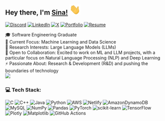 <!--
**sinapordanesh/sinapordanesh** is a ✨ _special_ ✨ repository because its `README.md` (this file) appears on your GitHub profile.

Here are some ideas to get you started:

- 🔭 I’m currently working on ...
- 🌱 I’m currently learning ...
- 👯 I’m looking to collaborate on ...
- 🤔 I’m looking for help with ...
- 💬 Ask me about ...
- 📫 How to reach me: ...
- 😄 Pronouns: ...
- ⚡ Fun fact: ...
-->

## Hey there, I'm [Sina!](https://samanpordanesh.com/) <img alt="GIF" src="https://raw.githubusercontent.com/Brillianttyagi/Brillianttyagi/master/hand.gif" width=35 />
[![Discord](https://img.shields.io/badge/Discord-%237289DA.svg?logo=discord&logoColor=white)](https://discord.gg/sina4437) [![LinkedIn](https://img.shields.io/badge/LinkedIn-%230077B5.svg?logo=linkedin&logoColor=white)](linkedin.com/in/samanpordanesh) [![X](https://img.shields.io/badge/X-black.svg?logo=X&logoColor=white)](https://x.com/@sina_pordanesh) 
[![Portfolio](https://img.shields.io/badge/portfolio-Online-green)](https://samanpordanesh.com/)
[![Resume](https://img.shields.io/badge/Resume-PDF-red?logo=adobe)](https://docs.google.com/viewerng/viewer?url=https://files.elfsightcdn.com/eafe4a4d-3436-495d-b748-5bdce62d911d/bb6c4ba1-4ccb-4f32-b444-a7e440215e26/Saman_Pordanesh.pdf)

🎓 Software Engineering Graduate<br>
🌱 Current Focus: Machine Learning and Data Science<br>
🔭 Research Interests: Large Language Models (LLMs)<br>
🤔 Open to Collaboration: Excited to work on ML and LLM projects, with a particular focus on Natural Language Processing (NLP) and Deep Learning<br>
⚡ Passionate About: Research & Development (R&D) and pushing the boundaries of technology<br>
![](https://github-readme-stats.vercel.app/api?username=sinapordanesh&theme=default&hide_border=false&include_all_commits=true&count_private=true)<br/>

### 💻 Tech Stack:
![C](https://img.shields.io/badge/c-%2300599C.svg?style=for-the-badge&logo=c&logoColor=white) ![C++](https://img.shields.io/badge/c++-%2300599C.svg?style=for-the-badge&logo=c%2B%2B&logoColor=white) ![Java](https://img.shields.io/badge/java-%23ED8B00.svg?style=for-the-badge&logo=openjdk&logoColor=white) ![Python](https://img.shields.io/badge/python-3670A0?style=for-the-badge&logo=python&logoColor=ffdd54) ![AWS](https://img.shields.io/badge/AWS-%23FF9900.svg?style=for-the-badge&logo=amazon-aws&logoColor=white) ![Netlify](https://img.shields.io/badge/netlify-%23000000.svg?style=for-the-badge&logo=netlify&logoColor=#00C7B7) ![AmazonDynamoDB](https://img.shields.io/badge/Amazon%20DynamoDB-4053D6?style=for-the-badge&logo=Amazon%20DynamoDB&logoColor=white) ![MySQL](https://img.shields.io/badge/mysql-4479A1.svg?style=for-the-badge&logo=mysql&logoColor=white) ![NumPy](https://img.shields.io/badge/numpy-%23013243.svg?style=for-the-badge&logo=numpy&logoColor=white) ![Pandas](https://img.shields.io/badge/pandas-%23150458.svg?style=for-the-badge&logo=pandas&logoColor=white) ![PyTorch](https://img.shields.io/badge/PyTorch-%23EE4C2C.svg?style=for-the-badge&logo=PyTorch&logoColor=white) ![scikit-learn](https://img.shields.io/badge/scikit--learn-%23F7931E.svg?style=for-the-badge&logo=scikit-learn&logoColor=white) ![TensorFlow](https://img.shields.io/badge/TensorFlow-%23FF6F00.svg?style=for-the-badge&logo=TensorFlow&logoColor=white) ![Plotly](https://img.shields.io/badge/Plotly-%233F4F75.svg?style=for-the-badge&logo=plotly&logoColor=white) ![Matplotlib](https://img.shields.io/badge/Matplotlib-%23ffffff.svg?style=for-the-badge&logo=Matplotlib&logoColor=black) ![GitHub Actions](https://img.shields.io/badge/github%20actions-%232671E5.svg?style=for-the-badge&logo=githubactions&logoColor=white)
